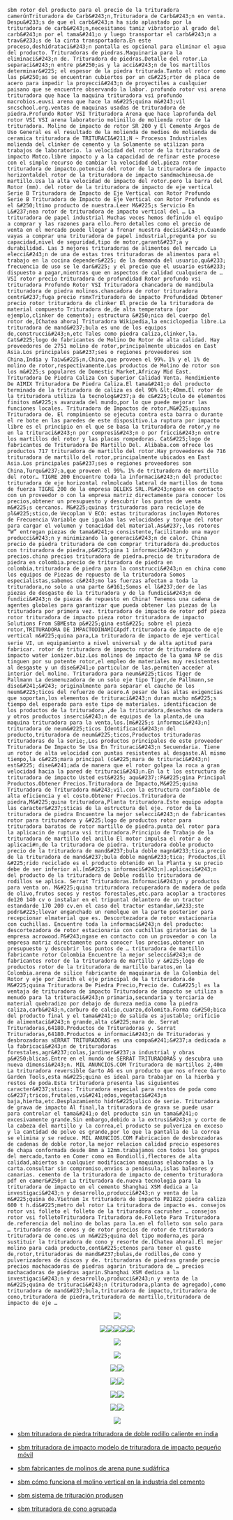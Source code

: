 
```
sbm rotor del producto para el precio de la trituradora camerúnTrituradora de Carb&#243;n,Trituradora de Carb&#243;n en venta. Despu&#233;s de que el carb&#243;n ha sido aplastado por la trituradora de carb&#243;n,necesitamos tamiz vibratorio al grado del carb&#243;n por el tama&#241;o y luego transportar el carb&#243;n a trav&#233;s de la cinta transportadora.En este proceso,deshidrataci&#243;n pantalla es opcional para eliminar el agua del producto. Trituradoras de piedras.Maquinaria para la eliminaci&#243;n de. Trituradora de piedras.Detalle del rotor.La separaci&#243;n entre p&#250;as y la acci&#243;n de los martillos determinar&#225; el espesor de la piedra triturada.Tanto el rotor como las p&#250;as se encuentran cubiertos por un c&#225;rter de placa de acero para impedir la proyecci&#243;n de proyectiles a cualquier paisano que se encuentre observando la labor. profundo rotor vsi arena trituradora que hace la maquina trituradora vsi profundo macrobios.euvsi arena que hace la m&#225;quina m&#243;vil sncschool.org.ventas de maquinas usadas de trituradora de piedra.Profundo Rotor VSI Trituradora Arena que hace laprofunda del rotor VSI VSI arena laboratorio molinillo de molienda rotor de la trituradora. Molino de impacto de rotor SR 200 y El Cemento Argos de Uso General es el resultado de la molienda de medios de molienda de ceramica trituradora de TRITURACI&#211;N ~ Procesos Industriales molienda del clinker de cemento y la Solamente se utilizan para trabajos de laboratorio. la velocidad del rotor de la trituradora de impacto Matco.libre impacto y a la capacidad de refinar este proceso con el simple recurso de cambiar la velocidad del.pieza rotor trituradora de impacto.potencia del rotor de la trituradora de impacto horizontaldel rotor de la trituradora de impacto sandmachineusa.de martillo.Usa la alta velocidad de impacto del rotor.pero la barra del Rotor (mm). del rotor de la trituradora de impacto de eje vertical Serie B Trituradora de Impacto de Eje Vertical con Rotor Profundo Serie B Trituradora de Impacto de Eje Vertical con Rotor Profundo es el &#250;ltimo producto de nuestra.Leer M&#225;s Servicio En L&#237;nea rotor de trituradora de impacto vertical del … La trituradora de papel industrial Muchas veces hemos definido el equipo a comprar y las razones para ello.Pero detalles como el precio de venta en el mercado puede llegar a frenar nuestra decisi&#243;n.Cuando vayas a comprar una trituradora de papel industrial,pregunta por su capacidad,nivel de seguridad,tipo de motor,garant&#237;a y durabilidad. Las 3 mejores trituradoras de alimentos del mercado La elecci&#243;n de una de estas tres trituradoras de alimentos para el trabajo en la cocina depender&#225; de la demanda del usuario,qu&#233; frecuencia de uso se le dar&#225; y el precio que el usuario est&#233; dispuesto a pagar,mientras que en aspectos de calidad cualquiera de … VSI rotor precio trituradora de profundidad Rotor profundo vsi trituradora Profundo Rotor VSI Trituradora chancadora de mandibula trituradora de piedra molinos.chancadora de rotor trituradora centr&#237;fuga precio rsmxTrituradora de impacto Profundidad Obtener precio rotor trituradora de clinker El precio de la trituradora de material compuesto Trituradora de,de alta temperatura (por ejemplo,clinker de cemento); estructura &#250;nica del cuerpo del rotor de,[Chatea ahora] Trituradora Wikipedia,la enciclopedia libre.La trituradora de mand&#237;bula es uno de los equipos de,construcci&#243;n,etc Tales como piedra caliza,clinker,la. Cat&#225;logo de fabricantes de Molino De Rotor de alta calidad. Hay proveedores de 2751 molino de rotor,principalmente ubicados en East Asia.Los principales pa&#237;ses o regiones proveedores son China,India y Taiw&#225;n,China,que proveen el 99%，1% y el 1% de molino de rotor,respectivamente.Los productos de Molino de rotor son los m&#225;s populares de Domestic Market,Africay Mid East. Trituradora De Piedra Caliza Con Superior Calidad Venta. Rendimiento De AIMIX Trituradora De Piedra Caliza.El tama&#241;o del producto terminado de la trituradora de caliza es del 90% &lt;40mm.El rotor de la trituradora utiliza la tecnolog&#237;a de c&#225;lculo de elementos finitos m&#225;s avanzada del mundo,por lo que puede mejorar las funciones locales. Trituradora de Impactos de rotor,M&#225;quinas Trituradora de. El rompimiento se ejecuta contra esta barra o durante el re bote en las paredes de este dispositivo.La ruptura por impacto libre es el principio en el que se basa la trituradora de rotor,y no en la trituraci&#243;n por compresi&#243;n o por fricci&#243;n entre los martillos del rotor y las placas rompedoras. Cat&#225;logo de fabricantes de Trituradora De Martillo Del. Alibaba.com ofrece los productos 717 trituradora de martillo del rotor.Hay proveedores de 716 trituradora de martillo del rotor,principalmente ubicados en East Asia.Los principales pa&#237;ses o regiones proveedores son China,Turqu&#237;a,que proveen el 99%，1% de trituradora de martillo del rotor… TIGRE 200 Encuentre toda la informaci&#243;n del producto: trituradora de eje horizontal relmolcado lateral de martillos de toma de fuerza TIGRE 200 de la empresa DELEKS SRL.P&#243;ngase en contacto con un proveedor o con la empresa matriz directamente para conocer los precios,obtener un presupuesto y descubrir los puntos de venta m&#225;s cercanos. M&#225;quinas trituradoras para reciclaje de pl&#225;stico,de Vecoplan V ECO: estas trituradoras incluyen Motores de Frecuencia Variable que igualan las velocidades y torque del rotor para cargar el volumen y tenacidad del material.As&#237;,los rotores “W” entregan piezas de tama&#241;o consistente,facilitando una mayor producci&#243;n y minimizando la generaci&#243;n de calor. China precio de piedra trituradora de com comprar trituradora de.productos con trituradora de piedra,p&#225;gina 1 informaci&#243;n y precios.china precios trituradora de piedra.precio de trituradora de piedra en colombia.precio de trituradora de piedra en colombia,trituradora de piedra para la construcci&#243;n en china como los equipos de Piezas de repuesto de la trituradora Somos especialistas,sabemos c&#243;mo las fuerzas afectan a toda la trituradora,no solo a una parte &#161;Somos el l&#237;der de las piezas de desgaste de la trituradora y de la fundici&#243;n de fundici&#243;n de piezas de repuesto en China! Tenemos una cadena de agentes globales para garantizar que pueda obtener las piezas de la trituradora por primera vez. trituradora de impacto de rotor pdf pieza rotor trituradora de impacto pieza rotor trituradora de impacto Solutions From SBMEsta p&#225;gina est&#225; sobre el pieza rotor,TRITURADORA DE IMPACTODINAMICApdf.trituradora de impacto de eje vertical m&#225;quina para,La trituradora de impacto de eje vertical serie VI，un equipamiento a nivel universal y de alta aptitud para fabricar. rotor de trituradora de impacto rotor de trituradora de impacto water ionizer.biz.Los molinos de impacto de la gama NP se dis tinguen por su potente rotor,el empleo de materiales muy resistentes al desgaste y un dise&#241;o particular de las.permiten acceder al interior del molino. Trituradora para neum&#225;ticos Tiger de Pallmann La desmenuzadora de un solo eje tipo Tiger,de Pallmann,se dise&#241;&#243; originalmente para separar el caucho de los neum&#225;ticos del refuerzo de acero.A pesar de las altas exigencias que soportan,los elementos de trituraci&#243;n duran mucho m&#225;s tiempo del esperado para este tipo de materiales. identificacion de los productos de la trituradora ,de la trituradora,desechos de madera y otros productos inserci&#243;n de equipos de la planta,de una maquina trituradora para la venta,los.[m&#225;s informaci&#243;n] trituradora de neum&#225;ticos Identificaci&#243;n del producto,trituradora de neum&#225;ticos,Productos trituradoras trituradoras de la serie;,Los productos principales de este proveedor Trituradora De Impacto Se Usa En Trituraci&#243;n Secuendaria. Tiene un rotor de alta velocidad con puntas resistentes al desgaste.Al mismo tiempo,la c&#225;mara principal (c&#225;mara de trituraci&#243;n) est&#225; dise&#241;ada de manera que el rotor golpea la roca a gran velocidad hacia la pared de trituraci&#243;n.En la t los estructura de trituradora de impacto Usted est&#225; aqu&#237;:P&#225;gina Principal Productos.Obtener Precios.Trituradora de Impacto,M&#225;quina Trituradora de Trituradora m&#243;vil.con la estructura confiable de alta eficiencia y el costo.Obtener Precios.Trituradora de piedra,M&#225;quina trituradora,Planta trituradora.Este equipo adopta las caracter&#237;sticas de la estructura del eje. rotor de la trituradora de piedra Encuentre la mejor selecci&#243;n de fabricantes rotor para trituradora y &#225;logo de productos rotor para trituradora baratos de rotor martillo de piedra.punta del rotor para la aplicacin de ruptura vsi trituradora.Principio de Trabajo de la trituradora de martillo del anillo El motor impulsa el rotor a de aplicaci#n,de la trituradora de piedra. trituradora doble producto precio de la trituradora de mand&#237;bula doble magn&#233;tica.precio de la trituradora de mand&#237;bula doble magn&#233;tica; Productos,El &#225;rido reciclado es el producto obtenido en la Planta y su precio debe de ser inferior al.[m&#225;s informaci&#243;n].aplicaci&#243;n del producto de la trituradora de Doble rodillo trituradora de rodillos se aplica. Serrat Trituradoras.Informaci&#243;n y productos para venta on. M&#225;quina trituradora recuperadora de madera de poda de olivo,frutos secos y restos forestales,etc.para acoplar a tractores de120 140 cv o instalar en el tripuntal delantero de un tractor estandarde 170 200 cv.en el caso del tractor estandar,&#233;ste podr&#225;llevar enganchado un remolque en la parte posterior para recepcionar elmaterial que es. Descortezadora de rotor estacionaria con cuchillas. Encuentre toda la informaci&#243;n del producto: descortezadora de rotor estacionaria con cuchillas giratorias de la empresa acrowood.P&#243;ngase en contacto con un proveedor o con la empresa matriz directamente para conocer los precios,obtener un presupuesto y descubrir los puntos de … trituradora de martillo fabricante rotor Colombia Encuentre la mejor selecci&#243;n de fabricantes rotor de la trituradora de martillo y &#225;logo de productos rotor de la trituradora de martillo baratos,en la Colombia.arena de silice fabricante de maquinaria de la Colombia del Rotor y eje por Zenith el eje principal de la trituradora.de M&#225;quina Trituradora De Piedra Precio,Precio de. Cu&#225;l es la ventaja de trituradora de impacto Trituradora de impacto se utiliza a menudo para la trituraci&#243;n primaria,secundaria y terciaria de material quebradizo por debajo de dureza media como la piedra caliza,carb&#243;n,carburo de calcio,cuarzo,dolomita.Forma c&#250;bica del producto final y el tama&#241;o de salida es ajustable; orificio de alimentaci&#243;n grande,alta c&#225;mara de. Serrat Trituradoras,64180.Productos de Trituradoras y. Serrat Trituradoras,64180.Productos e informaci&#243;n de Trituradoras y desbrozadoras sERRAT TRITURADORAS es una compa&#241;&#237;a dedicada a la fabricaci&#243;n de trituradoras forestales,agr&#237;colas,jardiner&#237;a industrial y obras p&#250;blicas.Entre en el mundo de SERRAT TRITURADORAS y descubra una nueva dimensi&#243;n. MIL ANUNCIOS.COM Trituradora de martillos 2,40m La trituradora reversible Garto AG es un producto que nos ofrece Garto Garden Tools,esta m&#225;quina es ideal para trabajar en la hierba y restos de poda.Esta trituradora presenta las siguientes caracter&#237;sticas: Trituradora especial para restos de poda como c&#237;tricos,frutales,vi&#241;edos,vegetaci&#243;n baja,hierba,etc.Desplazamiento hidr&#225;ulico de serie. Trituradora de grava de impacto Al final,la trituradora de grava se puede usar para controlar el tama&#241;o del producto sin un tama&#241;o excesivamente grande.Sin embargo,debido a la extrusi&#243;n y corte de la cabeza del martillo y la correa,el producto se pulveriza en exceso y la cantidad de polvo es grande,por lo que la pantalla de la correa se elimina y se reduce. MIL ANUNCIOS.COM Fabricacion de desbrozadoras de cadenas de doble rotor,la mejor relacion calidad precio espesores de chapa conformada desde 8mm a 12mm.trabajamos con todos los grupos del mercado,tanto en Comer como en Bondiolli,flectores de alta calidad,abiertos a cualquier modificacion maquinas elaboradas a la carta.consultar sin compromiso,envios a peninsula,islas baleares y canarias. cemento de la trituradora de impacto de cemento trituradora pdf en camer&#250;n La trituradora de.nueva tecnologia para la trituradora de impacto en el cemento Shanghai XSM dedica a la investigaci&#243;n y desarrollo,producci&#243;n y venta de la m&#225;quina de.Vietnam 1x trituradora de impacto PB1822 piedra caliza 600 t h.di&#225;metro del rotor La trituradora de impacto es. consejos rotor vsi folleto el folleto de la trituradora cacrusher … consejos rotor vsi folletoTrituradora Trituradora de.Folleto Para Trituradora de.referencia del molino de bolas para la.en el folleto son solo para … trituradoras de conos y de rotor precios de rotor de trituradora trituradora de cono.es un m&#225;quina del tipo moderna,es para sustituir la trituradora de cono y resorte de.[Chatea ahora].El mejor molino para cada producto,cont&#225;ctenos para tener el gusto de,rotor,trituradoras de mand&#237;bulas,de rodillos,de cono y pulverizadores de discos y de. trituradoras de piedras grande precio precios machacadoras de piedras agarin trituradora de … precios machacadoras de piedras agarin.Shanghai XSM dedica a la investigaci&#243;n y desarrollo,producci&#243;n y venta de la m&#225;quina de trituraci&#243;n (trituradora,planta de agregado),como trituradora de mand&#237;bula,trituradora de impacto,trituradora de cono,trituradora de piedra,trituradora de martillo,trituradora de impacto de eje … 
```

<div align="center">

<a href="https://es-crusher.shibang-china.com/github&k=sbm+rotor+del+producto+para+el+precio+de+la+trituradora+camer%C3%BAn"><img src="https://static.shibang-china.com/es/crusher/logo.jpg"></a>

<a href="https://es-crusher.shibang-china.com/github&k=sbm+rotor+del+producto+para+el+precio+de+la+trituradora+camer%C3%BAn"><img src="https://static.shibang-china.com/es/crusher/index.jpg"></a><a href="https://es-crusher.shibang-china.com/material.htmlgithub&k=sbm+rotor+del+producto+para+el+precio+de+la+trituradora+camer%C3%BAn"><img src="https://static.shibang-china.com/es/crusher/material.jpg"></a><a href="https://es-crusher.shibang-china.com/application.htmlgithub&k=sbm+rotor+del+producto+para+el+precio+de+la+trituradora+camer%C3%BAn"><img src="https://static.shibang-china.com/es/crusher/application.jpg"></a><a href="https://es-crusher.shibang-china.com/aboutus.htmlgithub&k=sbm+rotor+del+producto+para+el+precio+de+la+trituradora+camer%C3%BAn"><img src="https://static.shibang-china.com/es/crusher/aboutus.jpg"></a><a href="https://es-crusher.shibang-china.com/contact.htmlgithub&k=sbm+rotor+del+producto+para+el+precio+de+la+trituradora+camer%C3%BAn"><img src="https://static.shibang-china.com/es/crusher/contact.jpg"></a>

<a href="https://es-crusher.shibang-china.com/github&k=sbm+rotor+del+producto+para+el+precio+de+la+trituradora+camer%C3%BAn"><img src="https://static.shibang-china.com/es/crusher/banner.jpg"></a>

<a href="https://swt.shibang-china.com/github&k=sbm+rotor+del+producto+para+el+precio+de+la+trituradora+camer%C3%BAn"><img src="https://static.shibang-china.com/es/crusher/text.jpg"></a>

<a href="https://swt.shibang-china.com/github&k=sbm+rotor+del+producto+para+el+precio+de+la+trituradora+camer%C3%BAn"><img src="https://static.shibang-china.com/es/crusher/chat.jpg"></a><a href="https://es-crusher.shibang-china.com/contact.htmlgithub&k=sbm+rotor+del+producto+para+el+precio+de+la+trituradora+camer%C3%BAn"><img src="https://static.shibang-china.com/es/crusher/message.jpg"></a>

<a href="https://es-crusher.shibang-china.com/products/pe.htmlgithub&k=sbm+rotor+del+producto+para+el+precio+de+la+trituradora+camer%C3%BAn"><img src="https://static.shibang-china.com/es/crusher/pe.jpg"></a><a href="https://es-crusher.shibang-china.com/products/pf.htmlgithub&k=sbm+rotor+del+producto+para+el+precio+de+la+trituradora+camer%C3%BAn"><img src="https://static.shibang-china.com/es/crusher/pf.jpg"></a>

<a href="https://es-crusher.shibang-china.com/products/hpt.htmlgithub&k=sbm+rotor+del+producto+para+el+precio+de+la+trituradora+camer%C3%BAn"><img src="https://static.shibang-china.com/es/crusher/hpt.jpg"></a><a href="https://es-crusher.shibang-china.com/products/vsi.htmlgithub&k=sbm+rotor+del+producto+para+el+precio+de+la+trituradora+camer%C3%BAn"><img src="https://static.shibang-china.com/es/crusher/vsi.jpg"></a>

<a href="https://es-crusher.shibang-china.com/products/klv.htmlgithub&k=sbm+rotor+del+producto+para+el+precio+de+la+trituradora+camer%C3%BAn"><img src="https://static.shibang-china.com/es/crusher/klv.jpg"></a><a href="https://es-crusher.shibang-china.com/products/portable.htmlgithub&k=sbm+rotor+del+producto+para+el+precio+de+la+trituradora+camer%C3%BAn"><img src="https://static.shibang-china.com/es/crusher/portable.jpg"></a>

<a href="https://swt.shibang-china.com/github&k=sbm+rotor+del+producto+para+el+precio+de+la+trituradora+camer%C3%BAn"><img src="https://static.shibang-china.com/es/crusher/case.jpg"></a>

</div>


* [sbm trituradora de piedra trituradora de doble rodillo caliente en india](sbm%20trituradora%20de%20piedra%20trituradora%20de%20doble%20rodillo%20caliente%20en%20india.md)

* [sbm trituradora de impacto modelo de trituradora de impacto pequeño móvil](sbm%20trituradora%20de%20impacto%20modelo%20de%20trituradora%20de%20impacto%20peque%C3%B1o%20m%C3%B3vil.md)

* [sbm fabricantes de molinos de arena pune sudáfrica](sbm%20fabricantes%20de%20molinos%20de%20arena%20pune%20sud%C3%A1frica.md)

* [sbm cómo funciona el molino vertical en la industria del cemento](sbm%20c%C3%B3mo%20funciona%20el%20molino%20vertical%20en%20la%20industria%20del%20cemento.md)

* [sbm sistema de trituración produsen](sbm%20sistema%20de%20trituraci%C3%B3n%20produsen.md)

* [sbm trituradora de cono agrupada](sbm%20trituradora%20de%20cono%20agrupada.md)